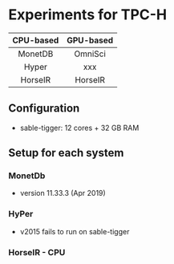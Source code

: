 # Experiments for TPC-H

|   CPU-based  |   GPU-based  |
| :----------: | :----------: |
| MonetDB      | OmniSci      |
| Hyper        | xxx          |
| HorseIR      | HorseIR      |

## Configuration

- sable-tigger: 12 cores + 32 GB RAM


## Setup for each system

### MonetDb

- version 11.33.3 (Apr 2019)


### HyPer

- v2015 fails to run on sable-tigger


### HorseIR - CPU



